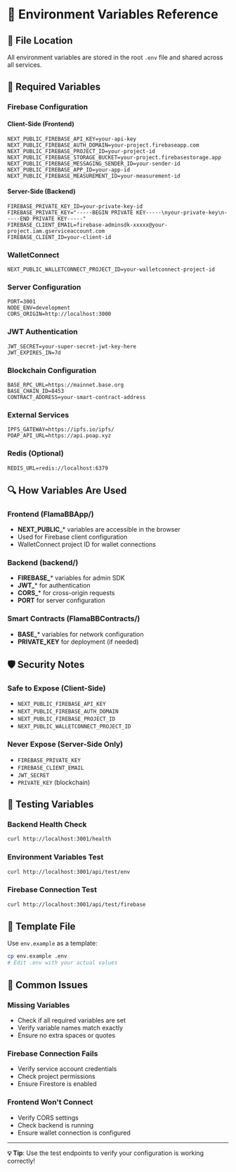 # 🔧 Environment Variables Reference

## 📍 File Location
All environment variables are stored in the root `.env` file and shared across all services.

## 🔐 Required Variables

### Firebase Configuration

#### Client-Side (Frontend)
```env
NEXT_PUBLIC_FIREBASE_API_KEY=your-api-key
NEXT_PUBLIC_FIREBASE_AUTH_DOMAIN=your-project.firebaseapp.com
NEXT_PUBLIC_FIREBASE_PROJECT_ID=your-project-id
NEXT_PUBLIC_FIREBASE_STORAGE_BUCKET=your-project.firebasestorage.app
NEXT_PUBLIC_FIREBASE_MESSAGING_SENDER_ID=your-sender-id
NEXT_PUBLIC_FIREBASE_APP_ID=your-app-id
NEXT_PUBLIC_FIREBASE_MEASUREMENT_ID=your-measurement-id
```

#### Server-Side (Backend)
```env
FIREBASE_PRIVATE_KEY_ID=your-private-key-id
FIREBASE_PRIVATE_KEY="-----BEGIN PRIVATE KEY-----\nyour-private-key\n-----END PRIVATE KEY-----"
FIREBASE_CLIENT_EMAIL=firebase-adminsdk-xxxxx@your-project.iam.gserviceaccount.com
FIREBASE_CLIENT_ID=your-client-id
```

### WalletConnect
```env
NEXT_PUBLIC_WALLETCONNECT_PROJECT_ID=your-walletconnect-project-id
```

### Server Configuration
```env
PORT=3001
NODE_ENV=development
CORS_ORIGIN=http://localhost:3000
```

### JWT Authentication
```env
JWT_SECRET=your-super-secret-jwt-key-here
JWT_EXPIRES_IN=7d
```

### Blockchain Configuration
```env
BASE_RPC_URL=https://mainnet.base.org
BASE_CHAIN_ID=8453
CONTRACT_ADDRESS=your-smart-contract-address
```

### External Services
```env
IPFS_GATEWAY=https://ipfs.io/ipfs/
POAP_API_URL=https://api.poap.xyz
```

### Redis (Optional)
```env
REDIS_URL=redis://localhost:6379
```

## 🔍 How Variables Are Used

### Frontend (FlamaBBApp/)
- **NEXT_PUBLIC_*** variables are accessible in the browser
- Used for Firebase client configuration
- WalletConnect project ID for wallet connections

### Backend (backend/)
- **FIREBASE_*** variables for admin SDK
- **JWT_*** for authentication
- **CORS_*** for cross-origin requests
- **PORT** for server configuration

### Smart Contracts (FlamaBBContracts/)
- **BASE_*** variables for network configuration
- **PRIVATE_KEY** for deployment (if needed)

## 🛡️ Security Notes

### Safe to Expose (Client-Side)
- `NEXT_PUBLIC_FIREBASE_API_KEY`
- `NEXT_PUBLIC_FIREBASE_AUTH_DOMAIN`
- `NEXT_PUBLIC_FIREBASE_PROJECT_ID`
- `NEXT_PUBLIC_WALLETCONNECT_PROJECT_ID`

### Never Expose (Server-Side Only)
- `FIREBASE_PRIVATE_KEY`
- `FIREBASE_CLIENT_EMAIL`
- `JWT_SECRET`
- `PRIVATE_KEY` (blockchain)

## 🧪 Testing Variables

### Backend Health Check
```bash
curl http://localhost:3001/health
```

### Environment Variables Test
```bash
curl http://localhost:3001/api/test/env
```

### Firebase Connection Test
```bash
curl http://localhost:3001/api/test/firebase
```

## 📝 Template File

Use `env.example` as a template:
```bash
cp env.example .env
# Edit .env with your actual values
```

## 🚨 Common Issues

### Missing Variables
- Check if all required variables are set
- Verify variable names match exactly
- Ensure no extra spaces or quotes

### Firebase Connection Fails
- Verify service account credentials
- Check project permissions
- Ensure Firestore is enabled

### Frontend Won't Connect
- Verify CORS settings
- Check backend is running
- Ensure wallet connection is configured

---

**💡 Tip**: Use the test endpoints to verify your configuration is working correctly!
